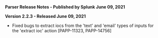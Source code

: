 **Parser Release Notes - Published by Splunk June 09, 2021**


**Version 2.2.3 - Released June 09, 2021**

* Fixed bugs to extract iocs from the 'text' and 'email' types of inputs for the 'extract ioc' action [PAPP-11323, PAPP-14756]
